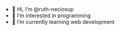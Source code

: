 - 👋 Hi, I’m @ruth-neciosup
- 👀 I’m interested in programming
- 🌱 I’m currently learning web development

<!---
ruth-neciosup/ruth-neciosup is a ✨ special ✨ repository because its `README.md` (this file) appears on your GitHub profile.
You can click the Preview link to take a look at your changes.
--->
